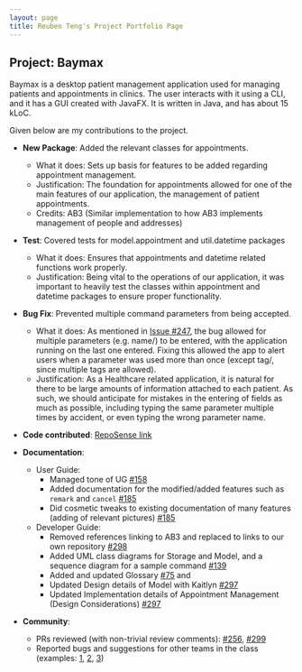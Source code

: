 ```yaml
---
layout: page
title: Reuben Teng's Project Portfolio Page
---
```


## Project: Baymax

Baymax is a desktop patient management application used for managing patients and appointments in clinics. The user interacts with it using a CLI, and it has a GUI created with JavaFX. It is written in Java, and has about 15 kLoC.

Given below are my contributions to the project.

* **New Package**: Added the relevant classes for appointments.
  * What it does: Sets up basis for features to be added regarding appointment management.
  * Justification: The foundation for appointments allowed for one of the main features of our application, the management of patient appointments.
  * Credits: AB3 (Similar implementation to how AB3 implements management of people and addresses)

* **Test**: Covered tests for model.appointment and util.datetime packages
  * What it does: Ensures that appointments and datetime related functions work properly.
  * Justification: Being vital to the operations of our application, it was important to heavily test the classes within appointment and datetime packages to ensure proper functionality.

* **Bug Fix**: Prevented multiple command parameters from being accepted.
  * What it does: As mentioned in [Issue \#247](https://github.com/AY2021S1-CS2103T-W12-3/tp/issues/247), the bug allowed for multiple parameters (e.g. name/) to be entered, with the application running on the last one entered. Fixing this allowed the app to alert users when a parameter was used more than once (except tag/, since multiple tags are allowed).
  * Justification: As a Healthcare related application, it is natural for there to be large amounts of information attached to each patient. As such, we should anticipate for mistakes in the entering of fields as much as possible, including typing the same parameter multiple times by accident, or even typing the wrong parameter name.
  
* **Code contributed**: [RepoSense link](https://nus-cs2103-ay2021s1.github.io/tp-dashboard/#breakdown=true&search=&sort=groupTitle&sortWithin=title&since=2020-08-14&timeframe=commit&mergegroup=&groupSelect=groupByRepos&checkedFileTypes=docs~functional-code~test-code~other&tabOpen=true&tabType=authorship&tabAuthor=theyellowfellow&tabRepo=AY2021S1-CS2103T-W12-3%2Ftp%5Bmaster%5D&authorshipIsMergeGroup=false&authorshipFileTypes=docs~functional-code~test-code&authorshipSortBy=lineOfCode)

* **Documentation**:
  * User Guide:
    * Managed tone of UG [\#158](https://github.com/AY2021S1-CS2103T-W12-3/tp/pull/158)
    * Added documentation for the modified/added features such as `remark` and `cancel` [\#185](https://github.com/AY2021S1-CS2103T-W12-3/tp/pull/185)
    * Did cosmetic tweaks to existing documentation of many features (adding of relevant pictures) [\#185](https://github.com/AY2021S1-CS2103T-W12-3/tp/pull/185)
  * Developer Guide:
    * Removed references linking to AB3 and replaced to links to our own repository [\#298](https://github.com/AY2021S1-CS2103T-W12-3/tp/pull/298)
    * Added UML class diagrams for Storage and Model, and a sequence diagram for a sample command [\#139](https://github.com/AY2021S1-CS2103T-W12-3/tp/pull/139)
    * Added and updated Glossary [\#75](https://github.com/AY2021S1-CS2103T-W12-3/tp/pull/75) and
    * Updated Design details of Model with Kaitlyn [\#297](https://github.com/AY2021S1-CS2103T-W12-3/tp/pull/297)
    * Updated Implementation details of Appointment Management (Design Considerations) [\#297](https://github.com/AY2021S1-CS2103T-W12-3/tp/pull/297)

* **Community**:
  * PRs reviewed (with non-trivial review comments): [\#256](https://github.com/AY2021S1-CS2103T-W12-3/tp/pull/256), [\#299](https://github.com/AY2021S1-CS2103T-W12-3/tp/pull/299)
  * Reported bugs and suggestions for other teams in the class (examples: [1](https://github.com/theyellowfellow/ped/issues/1), [2](https://github.com/theyellowfellow/ped/issues/9), [3](https://github.com/theyellowfellow/ped/issues/3))

